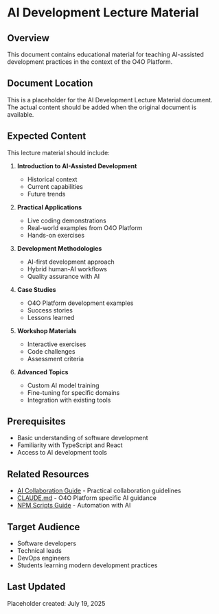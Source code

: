 # AI Development Lecture Material

## Overview

This document contains educational material for teaching AI-assisted development practices in the context of the O4O Platform.

## Document Location

This is a placeholder for the AI Development Lecture Material document. The actual content should be added when the original document is available.

## Expected Content

This lecture material should include:

1. **Introduction to AI-Assisted Development**
   - Historical context
   - Current capabilities
   - Future trends

2. **Practical Applications**
   - Live coding demonstrations
   - Real-world examples from O4O Platform
   - Hands-on exercises

3. **Development Methodologies**
   - AI-first development approach
   - Hybrid human-AI workflows
   - Quality assurance with AI

4. **Case Studies**
   - O4O Platform development examples
   - Success stories
   - Lessons learned

5. **Workshop Materials**
   - Interactive exercises
   - Code challenges
   - Assessment criteria

6. **Advanced Topics**
   - Custom AI model training
   - Fine-tuning for specific domains
   - Integration with existing tools

## Prerequisites

- Basic understanding of software development
- Familiarity with TypeScript and React
- Access to AI development tools

## Related Resources

- [AI Collaboration Guide](./AI_COLLABORATION_GUIDE.md) - Practical collaboration guidelines
- [CLAUDE.md](../development/CLAUDE.md) - O4O Platform specific AI guidance
- [NPM Scripts Guide](../development/NPM_SCRIPTS_GUIDE.md) - Automation with AI

## Target Audience

- Software developers
- Technical leads
- DevOps engineers
- Students learning modern development practices

## Last Updated

Placeholder created: July 19, 2025